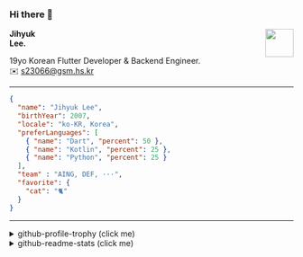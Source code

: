 ### Hi there 👋
<img src="https://github.githubassets.com/images/mona-loading-default.gif" width="50px" align="right">
</a>

**Jihyuk\
Lee.**

19yo Korean Flutter Developer & Backend Engineer.\
✉️ <s23066@gsm.hs.kr>

---

```json
{
  "name": "Jihyuk Lee",
  "birthYear": 2007,
  "locale": "ko-KR, Korea",
  "preferLanguages": [
    { "name": "Dart", "percent": 50 },
    { "name": "Kotlin", "percent": 25 },
    { "name": "Python", "percent": 25 }
  ],
  "team" : "AING, DEF, ···",
  "favorite": {
    "cat": "🐈"
  }
}
```
---
<details>
  <summary>github-profile-trophy (click me)</summary>
  
![](https://github-profile-trophy.vercel.app/?username=withJihyuk&row=1&column=8&theme=nord)
  
</details>
<details>
  <summary>github-readme-stats (click me)</summary>
  
<!--START_SECTION:waka-->
![Code Time](http://img.shields.io/badge/Code%20Time-861%20hrs-blue)

![Lines of code](https://img.shields.io/badge/%EC%A0%80%EB%8A%94%20%EC%97%AC%ED%83%9C%EA%B9%8C%EC%A7%80%20-632.5%20thousand%20%EC%A4%84%EC%9D%98%20%EC%BD%94%EB%93%9C%EB%A5%BC%20%EC%9E%91%EC%84%B1%ED%96%88%EC%96%B4%EC%9A%94.-blue)

**저는 아침형 인간이에요. 🐤** 

```text
🌞 아침                     669 commits         █████░░░░░░░░░░░░░░░░░░░░   20.15 % 
🌆 낮　                     1131 commits        █████████░░░░░░░░░░░░░░░░   34.07 % 
🌃 저녁                     1201 commits        █████████░░░░░░░░░░░░░░░░   36.17 % 
🌙 밤　                     319 commits         ██░░░░░░░░░░░░░░░░░░░░░░░   09.61 % 
```


📊 **저는 이번주를 이렇게 시간을 보냈어요.** 

```text
🕑︎ Timezone: Asia/Seoul

💬 프로그래밍 언어들: 
Kotlin                   7 hrs 48 mins       ███████████████████████░░   93.15 % 
YAML                     28 mins             █░░░░░░░░░░░░░░░░░░░░░░░░   05.70 % 
Markdown                 5 mins              ░░░░░░░░░░░░░░░░░░░░░░░░░   01.03 % 
CLASS                    0 secs              ░░░░░░░░░░░░░░░░░░░░░░░░░   00.07 % 
Java                     0 secs              ░░░░░░░░░░░░░░░░░░░░░░░░░   00.03 % 

🔥 에디터들: 
IntelliJ IDEA            8 hrs 22 mins       █████████████████████████   100.00 % 

💻 운영 체제들: 
Mac                      8 hrs 22 mins       █████████████████████████   100.00 % 
```


 Last Updated on 10/05/2025 18:46:41 UTC
<!--END_SECTION:waka-->

</details>

</div>

